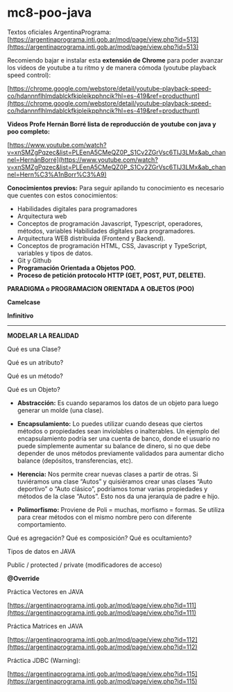 # mc8-poo-java

Textos oficiales ArgentinaPrograma: [https://argentinaprograma.inti.gob.ar/mod/page/view.php?id=513](https://argentinaprograma.inti.gob.ar/mod/page/view.php?id=513)

Recomiendo bajar e instalar esta **extensión de Chrome** para poder avanzar los videos de youtube a tu ritmo y de manera cómoda (youtube playback speed control):

 [https://chrome.google.com/webstore/detail/youtube-playback-speed-co/hdannnflhlmdablckfkjpleikpphncik?hl=es-419&ref=producthunt](https://chrome.google.com/webstore/detail/youtube-playback-speed-co/hdannnflhlmdablckfkjpleikpphncik?hl=es-419&ref=producthunt)

**Videos Profe Hernán Borré lista de reproducción de youtube con java y poo completo:** 

[https://www.youtube.com/watch?v=xnSMZgPqzec&list=PLEenA5CMeQZ0P_S1Cv2ZGrVsc6TIJ3LMx&ab_channel=HernánBorré](https://www.youtube.com/watch?v=xnSMZgPqzec&list=PLEenA5CMeQZ0P_S1Cv2ZGrVsc6TIJ3LMx&ab_channel=Hern%C3%A1nBorr%C3%A9)

**Conocimientos previos:** Para seguir apilando tu conocimiento es necesario que cuentes con estos conocimientos:

- Habilidades digitales para programadores
- Arquitectura web
- Conceptos de programación Javascript, Typescript, operadores, métodos, variables Habilidades digitales para programadores.
- Arquitectura WEB distribuida (Frontend y Backend).
- Conceptos de programación HTML, CSS, Javascript y TypeScript, variables y tipos de datos.
- Git y Github
- **Programación Orientada a Objetos POO.**
- **Proceso de petición protocolo HTTP (GET, POST, PUT, DELETE).**

**PARADIGMA o PROGRAMACION ORIENTADA A OBJETOS  (POO)**

**Camelcase** 

**Infinitivo** 

 ****

**MODELAR LA REALIDAD**

Qué es una Clase? 

Qué es un atributo? 

Qué es un método?

Qué es un Objeto? 

- **Abstracción:** Es cuando separamos los datos de un objeto para luego generar un molde (una clase).
- **Encapsulamiento:** Lo puedes utilizar cuando deseas que ciertos métodos o propiedades sean inviolables o inalterables.
    Un ejemplo del encapsulamiento podría ser una cuenta de banco, donde el usuario no puede simplemente aumentar su balance de dinero, si no que debe depender de unos métodos previamente validados para aumentar dicho balance (depósitos, transferencias, etc).
    
- **Herencia:** Nos permite crear nuevas clases a partir de otras. Si tuviéramos una clase “Autos” y quisiéramos crear unas clases “Auto deportivo” o “Auto clásico”, podríamos tomar varias propiedades y métodos de la clase “Autos”. Esto nos da una jerarquía de padre e hijo.
- **Polimorfismo:** Proviene de Poli = muchas, morfismo = formas. Se utiliza para crear métodos con el mismo nombre pero con diferente comportamiento.

Qué es agregación? 
Qué es composición? 
Qué es ocultamiento?

Tipos de datos en JAVA 

Public / protected / private (modificadores de acceso) 

**@Override** 

Práctica Vectores en JAVA

[https://argentinaprograma.inti.gob.ar/mod/page/view.php?id=111](https://argentinaprograma.inti.gob.ar/mod/page/view.php?id=111)

Práctica Matrices en JAVA

[https://argentinaprograma.inti.gob.ar/mod/page/view.php?id=112](https://argentinaprograma.inti.gob.ar/mod/page/view.php?id=112)

Práctica JDBC (Warning):

[https://argentinaprograma.inti.gob.ar/mod/page/view.php?id=115](https://argentinaprograma.inti.gob.ar/mod/page/view.php?id=115)

